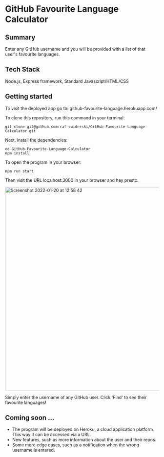 # GitHub Favourite Language Calculator

## Summary

Enter any GitHub username and you will be provided with a list of that user's favourite languages. 

## Tech Stack

Node.js, Express framework, Standard Javascript/HTML/CSS

## Getting started

To visit the deployed app go to: github-favourite-language.herokuapp.com/

To clone this repository, run this command in your terminal:
```
git clone git@github.com:raf-swiderski/GitHub-Favourite-Language-Calculator.git
```

Next, install the dependencies:
```
cd GitHub-Favourite-Language-Calculator
npm install
```

To open the program in your browser:
```
npm run start
```
Then visit the URL localhost:3000 in your browser and hey presto:

<img width="668" alt="Screenshot 2022-01-20 at 12 58 42" src="https://user-images.githubusercontent.com/76166627/150343354-1550edf3-fba9-45db-b742-fbe13048fea2.png">

Simply enter the username of any GitHub user. Click 'Find' to see their favourite languages!

## Coming soon ...

 - The program will be deployed on Heroku, a cloud application platform. This way it can be accessed via a URL.
 - New features, such as more information about the user and their repos. 
 - Some more edge cases, such as a notification when the wrong username is entered.












